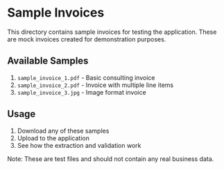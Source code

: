 # Sample Invoices

This directory contains sample invoices for testing the application. These are mock invoices created for demonstration purposes.

## Available Samples

1. `sample_invoice_1.pdf` - Basic consulting invoice
2. `sample_invoice_2.pdf` - Invoice with multiple line items
3. `sample_invoice_3.jpg` - Image format invoice

## Usage

1. Download any of these samples
2. Upload to the application
3. See how the extraction and validation work

Note: These are test files and should not contain any real business data. 